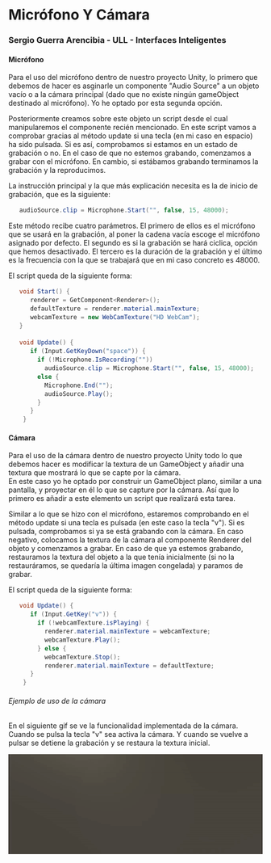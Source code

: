 # Micrófono Y Cámara
### Sergio Guerra Arencibia - ULL - Interfaces Inteligentes

#### Micrófono  
Para el uso del micrófono dentro de nuestro proyecto Unity, lo primero que debemos de hacer es asginarle un componente "Audio Source" a un objeto vacío o a la cámara principal (dado que no existe ningún gameObject destinado al micrófono). Yo he optado por esta segunda opción.  

Posteriormente creamos sobre este objeto un script desde el cual manipularemos el componente recién mencionado. 
En este script vamos a comprobar gracias al método update si una tecla (en mi caso en espacio) ha sido pulsada. Si es así, comprobamos si estamos en un estado de grabación o no. En el caso de que no estemos grabando, comenzamos a grabar con el micrófono. En cambio, si estábamos grabando terminamos la grabación y la reproducimos.   

La instrucción principal y la que más explicación necesita es la de inicio de grabación, que es la siguiente:  

```c#
   audioSource.clip = Microphone.Start("", false, 15, 48000);
```  
Este método recibe cuatro parámetros. El primero de ellos es el micrófono que se usará en la grabación, al poner la cadena vacía escoge el micrófono asignado por defecto. El segundo es si la grabación se hará ciclica, opción que hemos desactivado. El tercero es la duración de la grabación y el último es la frecuencia con la que se trabajará que en mi caso concreto es 48000.  

El script queda de la siguiente forma:  
```c# 
   void Start() {
      renderer = GetComponent<Renderer>();
      defaultTexture = renderer.material.mainTexture;
      webcamTexture = new WebCamTexture("HD WebCam");
   }
   
   void Update() {
      if (Input.GetKeyDown("space")) {
        if (!Microphone.IsRecording(""))
          audioSource.clip = Microphone.Start("", false, 15, 48000);
        else {
          Microphone.End("");
          audioSource.Play();
        }
      }
    }
```  


#### Cámara  
Para el uso de la cámara dentro de nuestro proyecto Unity todo lo que debemos hacer es modificar la textura de un GameObject y añadir una textura que mostrará lo que se capte por la cámara.  
En este caso yo he optado por construir un GameObject plano, similar a una pantalla, y proyectar en él lo que se capture por la cámara. Así que lo primero es añadir a este elemento un script que realizará esta tarea.  

Similar a lo que se hizo con el micrófono, estaremos comprobando en el método update si una tecla es pulsada (en este caso la tecla "v"). Si es pulsada, comprobamos si ya se está grabando con la cámara. En caso negativo, colocamos la textura de la cámara al componente Renderer del objeto y comenzamos a grabar.
En caso de que ya estemos grabando, restauramos la textura del objeto a la que tenía inicialmente (si no la restauráramos, se quedaría la última imagen congelada) y paramos de grabar.  
  
El script queda de la siguiente forma:   

```c#
   void Update() {
      if (Input.GetKey("v")) {
        if (!webcamTexture.isPlaying) {
          renderer.material.mainTexture = webcamTexture;
          webcamTexture.Play();
        } else {
          webcamTexture.Stop();
          renderer.material.mainTexture = defaultTexture;
      }
    }

```  

###### Ejemplo de uso de la cámara  
En el siguiente gif se ve la funcionalidad implementada de la cámara.  
Cuando se pulsa la tecla "v" sea activa la cámara. Y cuando se vuelve a pulsar se detiene la grabación y se restaura la textura inicial.  

![alt_text](https://github.com/ULL-GII-InterfacesII/MicrofonoYCamara-Alu0101133201/blob/main/camara.gif)
